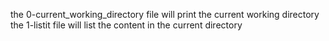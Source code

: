 the 0-current_working_directory file will print the current working directory
the 1-listit file will list the content in the current directory
